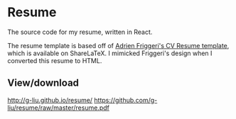 Resume
======
The source code for my resume, written in React.

The resume template is based off of [Adrien Friggeri's CV Resume template](https://github.com/afriggeri/cv), which is available on ShareLaTeX. I mimicked Friggeri's design when I converted this resume to HTML.

View/download
-------------
http://g-liu.github.io/resume/
https://github.com/g-liu/resume/raw/master/resume.pdf
